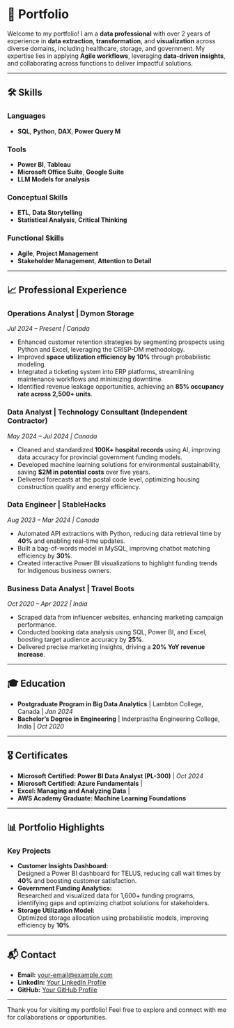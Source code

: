 # 💼 Portfolio

Welcome to my portfolio! I am a **data professional** with over 2 years of experience in **data extraction**, **transformation**, and **visualization** across diverse domains, including healthcare, storage, and government. My expertise lies in applying **Agile workflows**, leveraging **data-driven insights**, and collaborating across functions to deliver impactful solutions.

---

## 🛠 **Skills**
### **Languages**  
- **SQL**, **Python**, **DAX**, **Power Query M**  

### **Tools**  
- **Power BI**, **Tableau**  
- **Microsoft Office Suite**, **Google Suite**  
- **LLM Models for analysis**  

### **Conceptual Skills**  
- **ETL**, **Data Storytelling**  
- **Statistical Analysis**, **Critical Thinking**  

### **Functional Skills**  
- **Agile**, **Project Management**  
- **Stakeholder Management**, **Attention to Detail**  

---

## 📈 **Professional Experience**

### **Operations Analyst | Dymon Storage**  
*Jul 2024 – Present | Canada*  
- Enhanced customer retention strategies by segmenting prospects using Python and Excel, leveraging the CRISP-DM methodology.  
- Improved **space utilization efficiency by 10%** through probabilistic modeling.  
- Integrated a ticketing system into ERP platforms, streamlining maintenance workflows and minimizing downtime.  
- Identified revenue leakage opportunities, achieving an **85% occupancy rate across 2,500+ units**.

### **Data Analyst | Technology Consultant (Independent Contractor)**  
*May 2024 – Jul 2024 | Canada*  
- Cleaned and standardized **100K+ hospital records** using AI, improving data accuracy for provincial government funding models.  
- Developed machine learning solutions for environmental sustainability, saving **$2M in potential costs** over five years.  
- Delivered forecasts at the postal code level, optimizing housing construction quality and energy efficiency.  

### **Data Engineer | StableHacks**  
*Aug 2023 – Mar 2024 | Canada*  
- Automated API extractions with Python, reducing data retrieval time by **40%** and enabling real-time updates.  
- Built a bag-of-words model in MySQL, improving chatbot matching efficiency by **30%**.  
- Created interactive Power BI visualizations to highlight funding trends for Indigenous business owners.  

### **Business Data Analyst | Travel Boots**  
*Oct 2020 – Apr 2022 | India*  
- Scraped data from influencer websites, enhancing marketing campaign performance.  
- Conducted booking data analysis using SQL, Power BI, and Excel, boosting target audience accuracy by **25%**.  
- Delivered precise marketing insights, driving a **20% YoY revenue increase**.  

---

## 🎓 **Education**
- **Postgraduate Program in Big Data Analytics** | Lambton College, Canada | *Jan 2024*  
- **Bachelor’s Degree in Engineering** | Inderprastha Engineering College, India | *Oct 2020*  

---

## 🎖 **Certificates**
- **Microsoft Certified: Power BI Data Analyst (PL-300)** | *Oct 2024*  
- **Microsoft Certified: Azure Fundamentals** |
- **Excel: Managing and Analyzing Data** |
- **AWS Academy Graduate: Machine Learning Foundations**  

---

## 📊 **Portfolio Highlights**
### **Key Projects**
- **Customer Insights Dashboard:**  
  Designed a Power BI dashboard for TELUS, reducing call wait times by **40%** and boosting customer satisfaction.  
- **Government Funding Analytics:**  
  Researched and visualized data for 1,600+ funding programs, identifying gaps and optimizing chatbot solutions for stakeholders.  
- **Storage Utilization Model:**  
  Optimized storage allocation using probabilistic models, improving efficiency by **10%**.  


---

## 📬 **Contact**
- **Email:** [your-email@example.com](mailto:arbaz1khan786@gmail.com)  
- **LinkedIn:** [Your LinkedIn Profile](https://www.linkedin.com/in/arbazanalytics/)  
- **GitHub:** [Your GitHub Profile](https://github.com/ArbazAnalytics?tab=repositories)  

---

Thank you for visiting my portfolio! Feel free to explore and connect with me for collaborations or opportunities.
